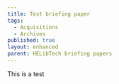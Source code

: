 ```yaml
---
title: Test briefing paper
tags:
  - Acquisitions
  - Archives
published: true
layout: enhanced
parent: HELibTech briefing papers
---
```

This is a test
